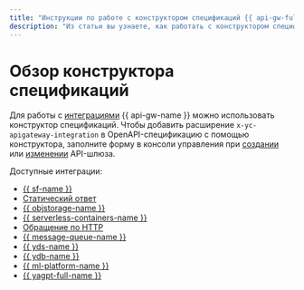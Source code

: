 ```yaml
---
title: "Инструкции по работе с конструктором спецификаций {{ api-gw-full-name }}"
description: "Из статьи вы узнаете, как работать с конструктором спецификаций {{ api-gw-full-name }} в {{ yandex-cloud }}. Вы научитесь добавлять расширения в спецификацию с помощью конструктора."
---
```


# Обзор конструктора спецификаций

Для работы с [интеграциями](../../concepts/extensions/index.md#integration) {{ api-gw-name }} можно использовать конструктор спецификаций. Чтобы добавить расширение `x-yc-apigateway-integration` в OpenAPI-спецификацию с помощью конструктора, заполните форму в консоли управления при [создании](../api-gw-create.md) или [изменении](../api-gw-update.md) API-шлюза.

Доступные интеграции:

* [{{ sf-name }}](cloud-functions.md)
* [Статический ответ](dummy.md)
* [{{ objstorage-name }}](object-storage.md)
* [{{ serverless-containers-name }}](containers.md)
* [Обращение по HTTP](http.md)
* [{{ message-queue-name }}](ymq.md)
* [{{ yds-name }}](datastreams.md)
* [{{ ydb-name }}](ydb.md)
* [{{ ml-platform-name }}](datasphere.md)
* [{{ yagpt-full-name }}](yagpt.md)